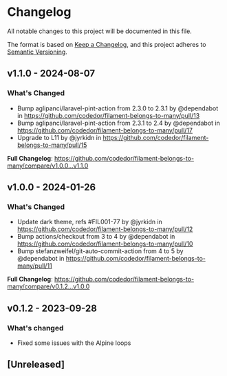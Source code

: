 # Changelog

All notable changes to this project will be documented in this file.

The format is based on [Keep a Changelog](https://keepachangelog.com/en/1.0.0/),
and this project adheres to [Semantic Versioning](https://semver.org/spec/v2.0.0.html).

## v1.1.0 - 2024-08-07

### What's Changed

* Bump aglipanci/laravel-pint-action from 2.3.0 to 2.3.1 by @dependabot in https://github.com/codedor/filament-belongs-to-many/pull/13
* Bump aglipanci/laravel-pint-action from 2.3.1 to 2.4 by @dependabot in https://github.com/codedor/filament-belongs-to-many/pull/17
* Upgrade to L11 by @jyrkidn in https://github.com/codedor/filament-belongs-to-many/pull/15

**Full Changelog**: https://github.com/codedor/filament-belongs-to-many/compare/v1.0.0...v1.1.0

## v1.0.0 - 2024-01-26

### What's Changed

* Update dark theme, refs #FIL001-77 by @jyrkidn in https://github.com/codedor/filament-belongs-to-many/pull/12
* Bump actions/checkout from 3 to 4 by @dependabot in https://github.com/codedor/filament-belongs-to-many/pull/10
* Bump stefanzweifel/git-auto-commit-action from 4 to 5 by @dependabot in https://github.com/codedor/filament-belongs-to-many/pull/11

**Full Changelog**: https://github.com/codedor/filament-belongs-to-many/compare/v0.1.2...v1.0.0

## v0.1.2 - 2023-09-28

### What's changed

- Fixed some issues with the Alpine loops

## [Unreleased]
